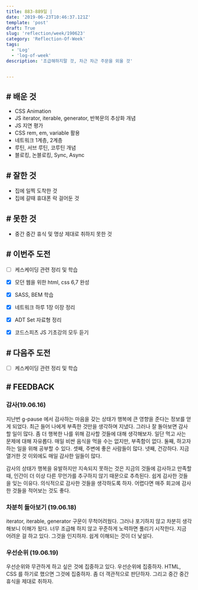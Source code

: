 ```yaml
---
title: 883-889일 | 
date: '2019-06-23T10:46:37.121Z'
template: 'post'
draft: True
slug: 'reflection/week/190623'
category: 'Reflection-Of-Week'
tags:
  - 'Log'
  - 'log-of-week'
description: '조급해하지말 것, 차근 차근 주문을 외울 것'


---
```


## # 배운 것

- CSS Animation 
- JS iterator, iterable, generator, 반복문의 추상화 개념
- JS 지연 평가
- CSS rem, em, variable 활용
- 네트워크 1계층, 2계층
- 루틴, 서브 루틴, 코루틴 개념
- 블로킹, 논블로킹, Sync, Async

## # 잘한 것

- 집에 일찍 도착한 것
- 집에 갈때 휴대폰 락 걸어둔 것

## # 못한 것

- 중간 중간 휴식 및 명상 제대로 취하지 못한 것

## # 이번주 도전
- [ ] 케스케이딩 관련 정리 및 학습 

- [x] 모던 웹을 위한 html, css 6,7 완성

- [x] SASS, BEM 학습

- [x] 네트워크 하루 1장 이장 정리

- [x] ADT Set 자료형 정리

- [x] 코드스피츠 JS 기초강의 모두 듣기

  

## # 다음주 도전

- [ ] 케스케이딩 관련 정리 및 학습 


## # FEEDBACK

### 감사(19.06.16)

 지난번 g-pause 에서 감사하는 마음을 갖는 상태가 행복에 큰 영향을 준다는 정보를 얻게 되었다. 최근 들어 나에게 부족한 것만을 생각하며 지냈다. 그러나 잘 돌아보면 감사할 일이 많다. 좀 더 행복한 나를 위해 감사할 것들에 대해 생각해보자. 일단 먹고 사는 문제에 대해 자유롭다. 매일 비싼 음식을 먹을 수는 없지만, 부족함이 없다. 둘째, 하고자 하는 일을 위해 공부할 수 있다. 셋째, 주변에 좋은 사람들이 많다. 넷째, 건강하다. 지금 열거한 것 이외에도 매일 감사한 일들이 많다. 

 감사의 상태가 행복을 유발하지만 지속되지 못하는 것은 지금의 것들에 감사하고 만족할 때, 인간이 더 이상 다른 무언가를 추구하지 않기 때문으로 추측된다. 쉽게 감사한 것들을 잊는 이유다. 의식적으로 감사한 것들을 생각하도록 하자. 어렵다면 매주 회고에 감사한 것들을 적어보는 것도 좋다. 

### 차분히 돌아보기 (19.06.18)

iterator, iterable, generator 구문이 무척어려웠다. 그러나 포기하지 않고 차분히 생각해보니 이해가 됬다. 너무 조급해 하지 않고 꾸준하게 노력하면 풀리기 시작한다. 지금 어려운 걸 하고 있다. 그것을 인지하자. 쉽게 이해되는 것이 더 낯설다. 

### 우선순위 (19.06.19) 

우선순위와 무관하게 하고 싶은 것에 집중하고 있다. 우선순위에 집중하자. HTML, CSS 를 하기로 했으면 그것에 집중하자. 좀 더 객관적으로 판단하자. 그리고 중간 중간 휴식을 제대로 취하자. 

  